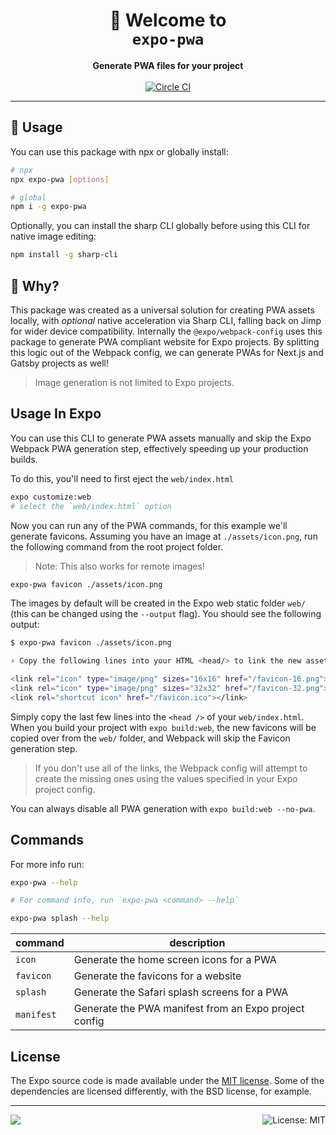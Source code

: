 <!-- Title -->
<h1 align="center">
👋 Welcome to <br><code>expo-pwa</code>
</h1>

<!-- Header -->

<p align="center">
    <b>Generate PWA files for your project</b>
    <br/>
    <br/>
    <a aria-label="Circle CI" href="https://circleci.com/gh/expo/expo-cli/tree/master">
        <img alt="Circle CI" src="https://flat.badgen.net/circleci/github/expo/expo-cli?label=Circle%20CI&labelColor=555555&icon=circleci">
    </a>
</p>

---

<!-- Body -->

## 🚀 Usage

You can use this package with npx or globally install:

```sh
# npx
npx expo-pwa [options]

# global
npm i -g expo-pwa
```

Optionally, you can install the sharp CLI globally before using this CLI for native image editing:

```sh
npm install -g sharp-cli
```

## 🤔 Why?

This package was created as a universal solution for creating PWA assets locally, with _optional_ native acceleration via Sharp CLI, falling back on Jimp for wider device compatibility. Internally the `@expo/webpack-config` uses this package to generate PWA compliant website for Expo projects. By splitting this logic out of the Webpack config, we can generate PWAs for Next.js and Gatsby projects as well!

> Image generation is not limited to Expo projects.

## Usage In Expo

You can use this CLI to generate PWA assets manually and skip the Expo Webpack PWA generation step, effectively speeding up your production builds.

To do this, you'll need to first eject the `web/index.html`

```sh
expo customize:web
# select the `web/index.html` option
```

Now you can run any of the PWA commands, for this example we'll generate favicons. Assuming you have an image at `./assets/icon.png`, run the following command from the root project folder.

> Note: This also works for remote images!

```sh
expo-pwa favicon ./assets/icon.png
```

The images by default will be created in the Expo web static folder `web/` (this can be changed using the `--output` flag). You should see the following output:

```sh
$ expo-pwa favicon ./assets/icon.png

› Copy the following lines into your HTML <head/> to link the new assets.

<link rel="icon" type="image/png" sizes="16x16" href="/favicon-16.png"></link>
<link rel="icon" type="image/png" sizes="32x32" href="/favicon-32.png"></link>
<link rel="shortcut icon" href="/favicon.ico"></link>
```

Simply copy the last few lines into the `<head />` of your `web/index.html`. When you build your project with `expo build:web`, the new favicons will be copied over from the `web/` folder, and Webpack will skip the Favicon generation step.

> If you don't use all of the links, the Webpack config will attempt to create the missing ones using the values specified in your Expo project config.

You can always disable all PWA generation with `expo build:web --no-pwa`.

## Commands

For more info run:

```sh
expo-pwa --help

# For command info, run `expo-pwa <command> --help`

expo-pwa splash --help
```

| command    | description                                           |
| ---------- | ----------------------------------------------------- |
| `icon`     | Generate the home screen icons for a PWA              |
| `favicon`  | Generate the favicons for a website                   |
| `splash`   | Generate the Safari splash screens for a PWA          |
| `manifest` | Generate the PWA manifest from an Expo project config |

## License

The Expo source code is made available under the [MIT license](LICENSE). Some of the dependencies are licensed differently, with the BSD license, for example.

<!-- Footer -->

---

<p>
    <a aria-label="sponsored by expo" href="http://expo.io">
        <img src="https://img.shields.io/badge/Sponsored_by-Expo-4630EB.svg?style=for-the-badge&logo=EXPO&labelColor=000&logoColor=fff" target="_blank" />
    </a>
    <a aria-label="expo pwa is free to use" href="/LICENSE" target="_blank">
        <img align="right" alt="License: MIT" src="https://img.shields.io/badge/License-MIT-success.svg?style=for-the-badge&color=33CC12" target="_blank" />
    </a>
</p>

[abp]: https://docs.expo.io/workflow/configuration/#assetbundlepatterns
